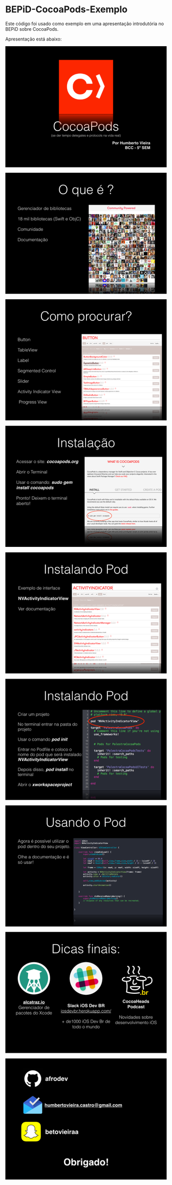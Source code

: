 # BEPiD-CocoaPods-Exemplo
Este código foi usado como exemplo em uma apresentação introdutória no BEPiD sobre CocoaPods.

Apresentação está abaixo: 


![alt tag](https://raw.githubusercontent.com/afrodev/BEPiD-CocoaPods-Exemplo/master/Apresenta%C3%A7%C3%A3o/imagens/imagens.001.png)

![alt tag](https://raw.githubusercontent.com/afrodev/BEPiD-CocoaPods-Exemplo/master/Apresenta%C3%A7%C3%A3o/imagens/imagens.002.png)

![alt tag](https://raw.githubusercontent.com/afrodev/BEPiD-CocoaPods-Exemplo/master/Apresenta%C3%A7%C3%A3o/imagens/imagens.003.png)


![alt tag](https://raw.githubusercontent.com/afrodev/BEPiD-CocoaPods-Exemplo/master/Apresenta%C3%A7%C3%A3o/imagens/imagens.004.png)


![alt tag](https://raw.githubusercontent.com/afrodev/BEPiD-CocoaPods-Exemplo/master/Apresenta%C3%A7%C3%A3o/imagens/imagens.005.png)

![alt tag](https://raw.githubusercontent.com/afrodev/BEPiD-CocoaPods-Exemplo/master/Apresenta%C3%A7%C3%A3o/imagens/imagens.006.png)


![alt tag](https://raw.githubusercontent.com/afrodev/BEPiD-CocoaPods-Exemplo/master/Apresenta%C3%A7%C3%A3o/imagens/imagens.007.png)

![alt tag](https://raw.githubusercontent.com/afrodev/BEPiD-CocoaPods-Exemplo/master/Apresenta%C3%A7%C3%A3o/imagens/imagens.008.png)

![alt tag](https://raw.githubusercontent.com/afrodev/BEPiD-CocoaPods-Exemplo/master/Apresenta%C3%A7%C3%A3o/imagens/imagens.009.png)




